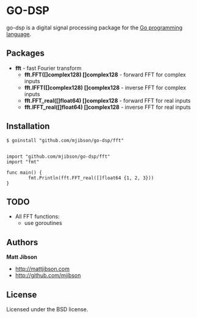 # GO-DSP

go-dsp is a digital signal processing package for the [Go programming language](http://golang.org).

## Packages

* **fft** - fast Fourier transform
  * **fft.FFT([]complex128) []complex128** - forward FFT for complex inputs
  * **fft.IFFT([]complex128) []complex128** - inverse FFT for complex inputs
  * **fft.FFT_real([]float64) []complex128** - forward FFT for real inputs
  * **fft.IFFT_real([]float64) []complex128** - inverse FFT for real inputs

## Installation

```$ goinstall "github.com/mjibson/go-dsp/fft"```

```package main

import "github.com/mjibson/go-dsp/fft"
import "fmt"

func main() {
        fmt.Println(fft.FFT_real([]float64 {1, 2, 3}))
}
```

## TODO

* All FFT functions:
  * use goroutines

## Authors

**Matt Jibson**

* http://mattjibson.com
* http://github.com/mjibson

## License

Licensed under the BSD license.
